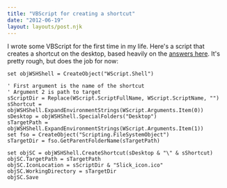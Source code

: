 ```yaml
---
title: "VBScript for creating a shortcut"
date: "2012-06-19"
layout: layouts/post.njk
---
```


I wrote some VBScript for the first time in my life. Here's a script that
creates a shortcut on the desktop, based heavily on the
[answers here](http://stackoverflow.com/q/346107/139). It's pretty rough, but
does the job for now:

```
set objWSHShell = CreateObject("WScript.Shell")

' First argument is the name of the shortcut
' Argument 2 is path to target
sScriptDir = Replace(WScript.ScriptFullName, WScript.ScriptName, "")
sShortcut = objWSHShell.ExpandEnvironmentStrings(WScript.Arguments.Item(0))
sDesktop = objWSHShell.SpecialFolders("Desktop")
sTargetPath = objWSHShell.ExpandEnvironmentStrings(WScript.Arguments.Item(1))
set fso = CreateObject("Scripting.FileSystemObject")
sTargetDir = fso.GetParentFolderName(sTargetPath)

set objSC = objWSHShell.CreateShortcut(sDesktop & "\" & sShortcut)
objSC.TargetPath = sTargetPath
objSC.IconLocation = sScriptDir & "Slick_icon.ico"
objSC.WorkingDirectory = sTargetDir
objSC.Save
```
